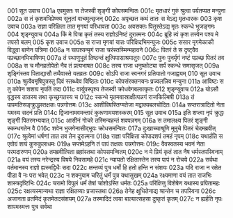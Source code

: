 001	सूत उवाच
001a	एवमुक्तः स तेजस्वी शृङ्गी कोपसमन्वितः
001c	मृतधारं गुरुं श्रुत्वा पर्यतप्यत मन्युना
002a	स तं कृशमभिप्रेष्क्य सूनृतां वाचमुत्सृजन्
002c	अपृच्छत कथं तातः स मेऽद्य मृतधारकः
003	कृश उवाच
003a	राज्ञा परिक्षिता तात मृगयां परिधावता
003c	अवसक्तः पितुस्तेऽद्य मृतः स्कन्धे भुजङ्गमः
004	शृङ्ग्युवाच
004a	किं मे पित्रा कृतं तस्य राज्ञोऽनिष्टं दुरात्मनः
004c	ब्रूहि त्वं कृश तत्त्वेन पश्य मे तपसो बलम्
005	कृश उवाच
005a	स राजा मृगयां यातः परिक्षिदभिमन्युजः
005c	ससार मृगमेकाकी विद्ध्वा बाणेन पत्रिणा
006a	न चापश्यन्मृगं राजा चरंस्तस्मिन्महावने
006c	पितरं ते स दृष्ट्वैव पप्रच्छानभिभाषिणम्
007a	तं स्थाणुभूतं तिष्ठन्तं क्षुत्पिपासाश्रमातुरः
007c	पुनः पुनर्मृगं नष्टं पप्रच्छ पितरं तव
008a	स च मौनव्रतोपेतो नैव तं प्रत्यभाषत
008c	तस्य राजा धनुष्कोट्या सर्पं स्कन्धे समासृजत्
009a	शृङ्गिंस्तव पिताद्यासौ तथैवास्ते यतव्रतः
009c	सोऽपि राजा स्वनगरं प्रतियातो गजाह्वयम्
010	सूत उवाच
010a	श्रुत्वैवमृषिपुत्रस्तु दिवं स्तब्ध्वेव विष्ठितः
010c	कोपसंरक्तनयनः प्रज्वलन्निव मन्युना
011a	आविष्टः स तु कोपेन शशाप नृपतिं तदा
011c	वार्युपस्पृश्य तेजस्वी क्रोधवेगबलात्कृतः
012	शृङ्ग्युवाच
012a	योऽसौ वृद्धस्य तातस्य तथा कृच्छ्रगतस्य च
012c	स्कन्धे मृतमवास्राक्षीत्पन्नगं राजकिल्बिषी
013a	तं पापमतिसङ्क्रुद्धस्तक्षकः पन्नगोत्तमः
013c	आशीविषस्तिग्मतेजा मद्वाक्यबलचोदितः
014a	सप्तरात्रादितो नेता यमस्य सदनं प्रति
014c	द्विजानामवमन्तारं कुरूणामयशस्करम्
015	सूत उवाच
015a	इति शप्त्वा नृपं क्रुद्धः शृङ्गी पितरमभ्ययात्
015c	आसीनं गोचरे तस्मिन्वहन्तं शवपन्नगम्
016a	स तमालक्ष्य पितरं शृङ्गी स्कन्धगतेन वै
016c	शवेन भुजगेनासीद्भूयः क्रोधसमन्वितः
017a	दुःखाच्चाश्रूणि मुमुचे पितरं चेदमब्रवीत्
017c	श्रुत्वेमां धर्षणां तात तव तेन दुरात्मना
018a	राज्ञा परिक्षिता कोपादशपं तमहं नृपम्
018c	यथार्हति स एवोग्रं शापं कुरुकुलाधमः
019a	सप्तमेऽहनि तं पापं तक्षकः पन्नगोत्तमः
019c	वैवस्वतस्य भवनं नेता परमदारुणम्
020a	तमब्रवीत्पिता ब्रह्मंस्तथा कोपसमन्वितम्
020c	न मे प्रियं कृतं तात नैष धर्मस्तपस्विनाम्
021a	वयं तस्य नरेन्द्रस्य विषये निवसामहे
021c	न्यायतो रक्षितास्तेन तस्य पापं न रोचये
022a	सर्वथा वर्तमानस्य राज्ञो ह्यस्मद्विधैः सदा
022c	क्षन्तव्यं पुत्र धर्मो हि हतो हन्ति न संशयः
023a	यदि राजा न रक्षेत पीडा वै नः परा भवेत्
023c	न शक्नुयाम चरितुं धर्मं पुत्र यथासुखम्
024a	रक्ष्यमाणा वयं तात राजभिः शास्त्रदृष्टिभिः
024c	चरामो विपुलं धर्मं तेषां चांशोऽस्ति धर्मतः
025a	परिक्षित्तु विशेषेण यथास्य प्रपितामहः
025c	रक्षत्यस्मान्यथा राज्ञा रक्षितव्याः प्रजास्तथा
026a	तेनेह क्षुधितेनाद्य श्रान्तेन च तपस्विना
026c	अजानता व्रतमिदं कृतमेतदसंशयम्
027a	तस्मादिदं त्वया बाल्यात्सहसा दुष्कृतं कृतम्
027c	न ह्यर्हति नृपः शापमस्मत्तः पुत्र सर्वथा
